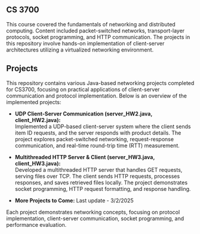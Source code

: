 ## **CS 3700**

This course covered the fundamentals of networking and distributed computing. Content included packet-switched networks, transport-layer protocols, socket programming, and HTTP communication. The projects in this repository involve hands-on implementation of client-server architectures utilizing a virtualized networking environment.

## **Projects**

This repository contains various Java-based networking projects completed for CS3700, focusing on practical applications of client-server communication and protocol implementation. Below is an overview of the implemented projects:

- **UDP Client-Server Communication (server_HW2.java, client_HW2.java):**  
Implemented a UDP-based client-server system where the client sends item ID requests, and the server responds with product details. The project explores packet-switched networking, request-response communication, and real-time round-trip time (RTT) measurement.

- **Multithreaded HTTP Server & Client (server_HW3.java, client_HW3.java):**  
Developed a multithreaded HTTP server that handles GET requests, serving files over TCP. The client sends HTTP requests, processes responses, and saves retrieved files locally. The project demonstrates socket programming, HTTP request formatting, and response handling.

- **More Projects to Come:**
Last update - 3/2/2025

Each project demonstrates networking concepts, focusing on protocol implementation, client-server communication, socket programming, and performance evaluation.
